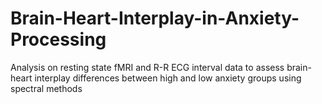 # Brain-Heart-Interplay-in-Anxiety-Processing
Analysis on resting state fMRI and R-R ECG interval data to assess brain-heart interplay differences between high and low anxiety groups using spectral methods
